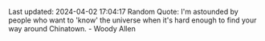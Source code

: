 Last updated: 2024-04-02 17:04:17
Random Quote: I'm astounded by people who want to 'know' the universe when it's hard enough to find your way around Chinatown. - Woody Allen